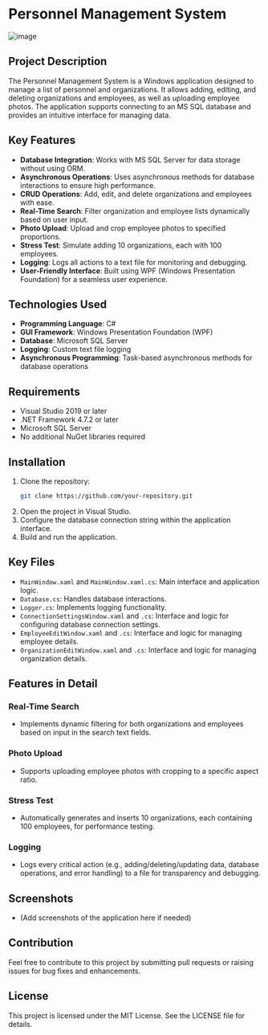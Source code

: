 
# Personnel Management System
![image](https://github.com/user-attachments/assets/1f942007-09b2-4ecf-b174-66dfc5602865)

## Project Description
The Personnel Management System is a Windows application designed to manage a list of personnel and organizations. It allows adding, editing, and deleting organizations and employees, as well as uploading employee photos. The application supports connecting to an MS SQL database and provides an intuitive interface for managing data.

## Key Features
- **Database Integration**: Works with MS SQL Server for data storage without using ORM.
- **Asynchronous Operations**: Uses asynchronous methods for database interactions to ensure high performance.
- **CRUD Operations**: Add, edit, and delete organizations and employees with ease.
- **Real-Time Search**: Filter organization and employee lists dynamically based on user input.
- **Photo Upload**: Upload and crop employee photos to specified proportions.
- **Stress Test**: Simulate adding 10 organizations, each with 100 employees.
- **Logging**: Logs all actions to a text file for monitoring and debugging.
- **User-Friendly Interface**: Built using WPF (Windows Presentation Foundation) for a seamless user experience.

## Technologies Used
- **Programming Language**: C#
- **GUI Framework**: Windows Presentation Foundation (WPF)
- **Database**: Microsoft SQL Server
- **Logging**: Custom text file logging
- **Asynchronous Programming**: Task-based asynchronous methods for database operations

## Requirements
- Visual Studio 2019 or later
- .NET Framework 4.7.2 or later
- Microsoft SQL Server
- No additional NuGet libraries required

## Installation
1. Clone the repository:
   ```bash
   git clone https://github.com/your-repository.git
   ```
2. Open the project in Visual Studio.
3. Configure the database connection string within the application interface.
4. Build and run the application.

## Key Files
- `MainWindow.xaml` and `MainWindow.xaml.cs`: Main interface and application logic.
- `Database.cs`: Handles database interactions.
- `Logger.cs`: Implements logging functionality.
- `ConnectionSettingsWindow.xaml` and `.cs`: Interface and logic for configuring database connection settings.
- `EmployeeEditWindow.xaml` and `.cs`: Interface and logic for managing employee details.
- `OrganizationEditWindow.xaml` and `.cs`: Interface and logic for managing organization details.

## Features in Detail
### Real-Time Search
- Implements dynamic filtering for both organizations and employees based on input in the search text fields.

### Photo Upload
- Supports uploading employee photos with cropping to a specific aspect ratio.

### Stress Test
- Automatically generates and inserts 10 organizations, each containing 100 employees, for performance testing.

### Logging
- Logs every critical action (e.g., adding/deleting/updating data, database operations, and error handling) to a file for transparency and debugging.

## Screenshots
- (Add screenshots of the application here if needed)

## Contribution
Feel free to contribute to this project by submitting pull requests or raising issues for bug fixes and enhancements.

## License
This project is licensed under the MIT License. See the LICENSE file for details.
